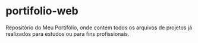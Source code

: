 # portifolio-web
Repositório do Meu Portifólio, onde contém todos os arquivos de projetos já realizados para estudos ou para fins profissionais.
